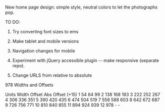 New home page design: simple style, neutral colors to let the photographs pop. 

TO DO:

1. Try converting font sizes to ems

2. Make tablet and mobile versions

3. Navigation changes for mobile

4. Experiment with jQuery accessible plugin -- make responsive (separate repo). 

5. Change URLS from relative to absolute




978 Widths and Offsets

  Units       Width       Offset      Abs Offset (+15)
   1          54          84          99
   2          138         168         183
   3          222         252         267
   4          306         336         351
   5          390         420         435
   6          474         504         519
   7          558         588         603
   8          642         672         687
   9          726         756         771
  10          810         840         855
  11          894         924         939
  12          978         -           -
